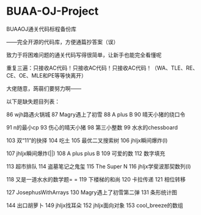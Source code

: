 # BUAA-OJ-Project
BUAAOJ通关代码标程备份库

——完全开源的代码库，方便通篇抄答案（误）

致力于将困难问题的通关代码写得很简单，让新手也能完全看懂呢

重复三遍：只接收AC代码！只接收AC代码！只接收AC代码！（WA、TLE、RE、CE、OE、MLE和PE等等快离开）

大佬随意，蒟蒻们要努力啊——

以下是缺失题目列表：

86 wjh路遇火锅城 87 Magry遇上了初雪 88 A plus B 90 晴天小猪的绕口令 

91 n的最小cp 93 伤心的晴天小猪 98 第三小整数 99 水水的chessboard

103 双“11”的抉择 104 吃土 105 最优二叉搜索树 106 jhljx瞬间爆炸(I)

107 jhljx瞬间爆炸(||) 108 A plus plus B 109 可爱的数 112 数字填充

113 超市排队 114 盗墓笔记之鬼玺 115 The Super N 116 jhljx学斐波那契数列(I)

118	又是一道水水的数学题= = 119	下楼梯的和尚 120 卡拉传递 121 相位转移

127	JosephusWithArrays 130 Magry遇上了初雪第二弹 131 条形统计图

144	出口胡萝卜 149	jhljx找耳朵 152	jhljx面向对象 153	cool_breeze的数组


